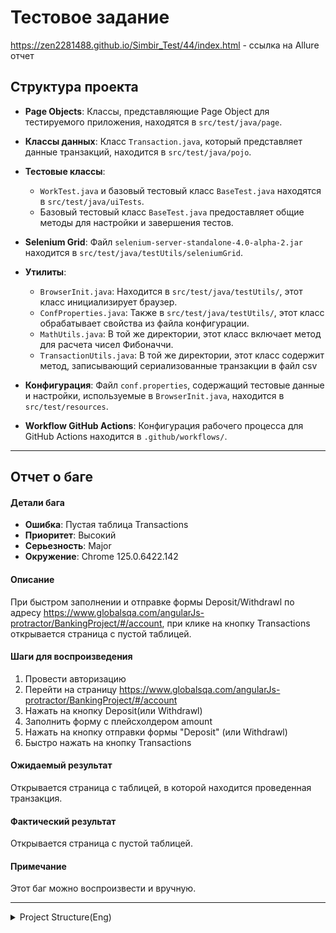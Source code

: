 # Тестовое задание

https://zen2281488.github.io/Simbir_Test/44/index.html -  ссылка на Allure отчет

## Структура проекта

- **Page Objects**: Классы, представляющие Page Object для тестируемого приложения, находятся в `src/test/java/page`.

- **Классы данных**: Класс `Transaction.java`, который представляет данные транзакций, находится в `src/test/java/pojo`.

- **Тестовые классы**:
  - `WorkTest.java` и базовый тестовый класс `BaseTest.java` находятся в `src/test/java/uiTests`.
  - Базовый тестовый класс `BaseTest.java` предоставляет общие методы для настройки и завершения тестов.

- **Selenium Grid**: Файл `selenium-server-standalone-4.0-alpha-2.jar` находится в `src/test/java/testUtils/seleniumGrid`.

- **Утилиты**:
  - `BrowserInit.java`: Находится в `src/test/java/testUtils/`, этот класс инициализирует браузер.
  - `ConfProperties.java`: Также в `src/test/java/testUtils/`, этот класс обрабатывает свойства из файла конфигурации.
  - `MathUtils.java`: В той же директории, этот класс включает метод для расчета чисел Фибоначчи.
  - `TransactionUtils.java`: В той же директории, этот класс содержит метод, записывающий сериализованные транзакции в файл csv

- **Конфигурация**: Файл `conf.properties`, содержащий тестовые данные и настройки, используемые в `BrowserInit.java`, находится в `src/test/resources`.

- **Workflow GitHub Actions**: Конфигурация рабочего процесса для GitHub Actions находится в `.github/workflows/`.

---

## Отчет о баге

#### Детали бага

- **Ошибка**: Пустая таблица Transactions
- **Приоритет**: Высокий
- **Серьезность**: Major
- **Окружение**: Chrome 125.0.6422.142

#### Описание

При быстром заполнении и отправке формы Deposit/Withdrawl по адресу https://www.globalsqa.com/angularJs-protractor/BankingProject/#/account, при клике на кнопку Transactions открывается страница с пустой таблицей.

#### Шаги для воспроизведения

1. Провести авторизацию
2. Перейти на страницу https://www.globalsqa.com/angularJs-protractor/BankingProject/#/account
3. Нажать на кнопку Deposit(или Withdrawl)
4. Заполнить форму с плейсхолдером amount
5. Нажать на кнопку отправки формы "Deposit" (или Withdrawl)
6. Быстро нажать на кнопку Transactions

#### Ожидаемый результат

Открывается страница с таблицей, в которой находится проведенная транзакция.

#### Фактический результат

Открывается страница с пустой таблицей.

#### Примечание

Этот баг можно воспроизвести и вручную.




---
<details>
<summary>Project Structure(Eng)</summary>

## Project Structure

- **Page Objects**: Classes representing Page Objects for the tested application are located in `src/test/java/page`.

- **Data Classes**: The `Transaction.java` class, representing transaction data, is located in `src/test/java/pojo`.

- **Test Classes**:
  - `WorkTest.java` and the base test class `BaseTest.java` are located in `src/test/java/uiTests`.
  - The base test class `BaseTest.java` provides common methods for test setup and teardown.

- **Selenium Grid**: The file `selenium-server-standalone-4.0-alpha-2.jar` is located in `src/test/java/testUtils/seleniumGrid`.

- **Utilities**:
  - `BrowserInit.java`: Located in `src/test/java/testUtils/`, this class initializes the browser.
  - `ConfProperties.java`: Also in `src/test/java/testUtils/`, this class handles properties from the configuration file.
  - `MathUtils.java`: In the same directory, this class includes a method for calculating Fibonacci numbers.
  - `TransactionUtils.java`: In the same directory, this class contains a method for writing serialized transactions to a csv file.

- **Configuration**: The `conf.properties` file, containing test data and settings used in `BrowserInit.java`, is located in `src/test/resources`.

- **GitHub Actions Workflow**: The workflow configuration for GitHub Actions is located in `.github/workflows/`.

---

## Bug Report

#### Bug Details

- **Error**: Empty Transactions Table
- **Priority**: High
- **Severity**: Major
- **Environment**: Chrome 125.0.6422.142

#### Description

When quickly filling and submitting the Deposit/Withdrawal form at https://www.globalsqa.com/angularJs-protractor/BankingProject/#/account, clicking the Transactions button opens a page with an empty table.

#### Steps to Reproduce

1. Log in
2. Go to the page https://www.globalsqa.com/angularJs-protractor/BankingProject/#/account
3. Click the Deposit (or Withdrawal) button
4. Fill out the form with the amount placeholder
5. Click the "Deposit" (or Withdrawal) form submission button
6. Quickly click the Transactions button

#### Expected Result

A page with a table containing the transaction should open.

#### Actual Result

A page with an empty table opens.

#### Note

This bug can be reproduced manually.
</details>
